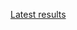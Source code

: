 [Latest results](http://deepdive1.chtc.wisc.edu/runs/stromatolites_0d67e8cb19c91cda702ade9e92718a6d1999686f_01h49_05Aug16.zip)
